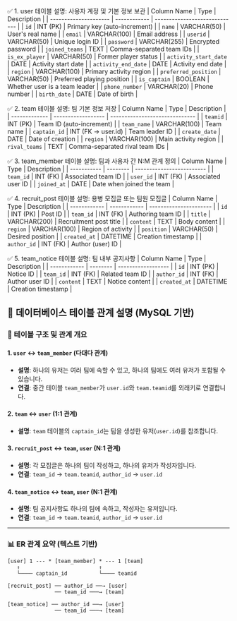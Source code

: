 ✅ 1. user 테이블
설명: 사용자 계정 및 기본 정보 보관
| Column Name           | Type         | Description                   |
| --------------------- | ------------ | ----------------------------- |
| `id`                  | INT (PK)     | Primary key (auto-increment)  |
| `name`                | VARCHAR(50)  | User's real name              |
| `email`               | VARCHAR(100) | Email address                 |
| `userid`              | VARCHAR(50)  | Unique login ID               |
| `password`            | VARCHAR(255) | Encrypted password            |
| `joined_teams`        | TEXT         | Comma-separated team IDs      |
| `is_ex_player`        | VARCHAR(50)  | Former player status          |
| `activity_start_date` | DATE         | Activity start date           |
| `activity_end_date`   | DATE         | Activity end date             |
| `region`              | VARCHAR(100) | Primary activity region       |
| `preferred_position`  | VARCHAR(50)  | Preferred playing position    |
| `is_captain`          | BOOLEAN      | Whether user is a team leader |
| `phone_number`        | VARCHAR(20)  | Phone number                  |
| `birth_date`          | DATE         | Date of birth                 |

✅ 2. team 테이블
설명: 팀 기본 정보 저장
| Column Name   | Type               | Description                    |
| ------------- | ------------------ | ------------------------------ |
| `teamid`      | INT (PK)           | Team ID (auto-increment)       |
| `team_name`   | VARCHAR(100)       | Team name                      |
| `captain_id`  | INT (FK → user.id) | Team leader ID                 |
| `create_date` | DATE               | Date of creation               |
| `region`      | VARCHAR(100)       | Main activity region           |
| `rival_teams` | TEXT               | Comma-separated rival team IDs |

✅ 3. team_member 테이블
설명: 팀과 사용자 간 N:M 관계 정의
| Column Name | Type     | Description               |
| ----------- | -------- | ------------------------- |
| `team_id`   | INT (FK) | Associated team ID        |
| `user_id`   | INT (FK) | Associated user ID        |
| `joined_at` | DATE     | Date when joined the team |

✅ 4. recruit_post 테이블
설명: 용병 모집글 또는 팀원 모집글
| Column Name  | Type         | Description            |
| ------------ | ------------ | ---------------------- |
| `id`         | INT (PK)     | Post ID                |
| `team_id`    | INT (FK)     | Authoring team ID      |
| `title`      | VARCHAR(200) | Recruitment post title |
| `content`    | TEXT         | Body content           |
| `region`     | VARCHAR(100) | Region of activity     |
| `position`   | VARCHAR(50)  | Desired position       |
| `created_at` | DATETIME     | Creation timestamp     |
| `author_id`  | INT (FK)     | Author (user) ID       |

✅ 5. team_notice 테이블
설명: 팀 내부 공지사항
| Column Name  | Type     | Description        |
| ------------ | -------- | ------------------ |
| `id`         | INT (PK) | Notice ID          |
| `team_id`    | INT (FK) | Related team ID    |
| `author_id`  | INT (FK) | Author user ID     |
| `content`    | TEXT     | Notice content     |
| `created_at` | DATETIME | Creation timestamp |

## 📘 데이터베이스 테이블 관계 설명 (MySQL 기반)

### 🔗 테이블 구조 및 관계 개요

#### 1. `user` ↔ `team_member` (다대다 관계)
- **설명**: 하나의 유저는 여러 팀에 속할 수 있고, 하나의 팀에도 여러 유저가 포함될 수 있습니다.
- **연결**: 중간 테이블 `team_member`가 `user.id`와 `team.teamid`를 외래키로 연결합니다.

#### 2. `team` ↔ `user` (1:1 관계)
- **설명**: `team` 테이블의 `captain_id`는 팀을 생성한 유저(`user.id`)를 참조합니다.

#### 3. `recruit_post` ↔ `team`, `user` (N:1 관계)
- **설명**: 각 모집글은 하나의 팀이 작성하고, 하나의 유저가 작성자입니다.
- **연결**: `team_id` → `team.teamid`, `author_id` → `user.id`

#### 4. `team_notice` ↔ `team`, `user` (N:1 관계)
- **설명**: 팀 공지사항도 하나의 팀에 속하고, 작성자는 유저입니다.
- **연결**: `team_id` → `team.teamid`, `author_id` → `user.id`

---

### 📊 ER 관계 요약 (텍스트 기반)

```plaintext
[user] 1 --- * [team_member] * --- 1 [team]
   ↑                         ↑
   └──── captain_id          └──── teamid
       
[recruit_post] ── author_id ──→ [user]
               ── team_id ───→ [team]

[team_notice] ── author_id ──→ [user]
               ── team_id ───→ [team]
